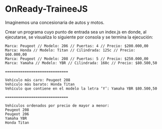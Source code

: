 # OnReady-TraineeJS

Imaginemos una concesionaria de autos y motos.

Crear un programa cuyo punto de entrada sea un index.js en donde, al ejecutarse, se visualiza lo siguiente por consola y se termina la ejecución:

```
Marca: Peugeot // Modelo: 206 // Puertas: 4 // Precio: $200.000,00
Marca: Honda // Modelo: Titan // Cilindrada: 125c // Precio: $60.000,00
Marca: Peugeot // Modelo: 208 // Puertas: 5 // Precio: $250.000,00
Marca: Yamaha // Modelo: YBR // Cilindrada: 160c // Precio: $80.500,50

=============================

Vehículo más caro: Peugeot 208
Vehículo más barato: Honda Titan
Vehículo que contiene en el modelo la letra ‘Y’: Yamaha YBR $80.500,50

=============================

Vehículos ordenados por precio de mayor a menor:
Peugeot 208
Peugeot 206
Yamaha YBR
Honda Titan

```
